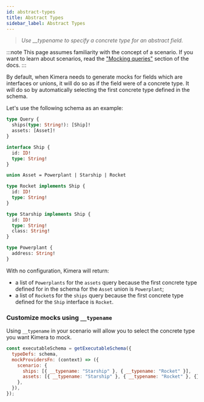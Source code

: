 ```yaml
---
id: abstract-types
title: Abstract Types
sidebar_label: Abstract Types
---
```


> _Use \_\_typename to specify a concrete type for an abstract field._

:::note
This page assumes familiarity with the concept of a scenario. If you want to learn about scenarios, read the ["Mocking queries"](/graphql-kimera/docs/mocking-queries-scenario) section of the docs.
:::

By default, when Kimera needs to generate mocks for fields which are interfaces or unions, it will do so as if the field were of a concrete type. It will do so by automatically selecting the first concrete type defined in the schema.

Let's use the following schema as an example:

```graphql
type Query {
  ships(type: String!): [Ship]!
  assets: [Asset]!
}

interface Ship {
  id: ID!
  type: String!
}

union Asset = Powerplant | Starship | Rocket

type Rocket implements Ship {
  id: ID!
  type: String!
}

type Starship implements Ship {
  id: ID!
  type: String!
  class: String!
}

type Powerplant {
  address: String!
}
```

With no configuration, Kimera will return:

- a list of `Powerplants` for the `assets` query because the first concrete type defined for in the schema for the `Asset` union is `Powerplant`;
- a list of `Rocket`s for the `ships` query because the first concrete type defined for the `Ship` interface is `Rocket`.

### Customize mocks using `__typename`

Using `__typename` in your scenario will allow you to select the concrete type you want Kimera to mock.

```js
const executableSchema = getExecutableSchema({
  typeDefs: schema,
  mockProvidersFn: (context) => ({
    scenario: {
      ships: [{ __typename: "Starship" }, { __typename: "Rocket" }],
      assets: [{ __typename: "Starship" }, { __typename: "Rocket" }, {}],
    },
  }),
});
```

